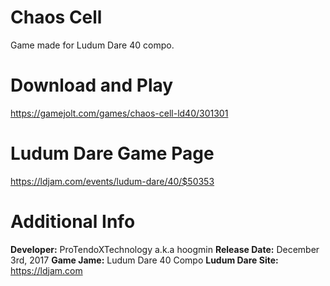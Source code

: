 # Chaos Cell
Game made for Ludum Dare 40 compo.

# Download and Play
https://gamejolt.com/games/chaos-cell-ld40/301301

# Ludum Dare Game Page
https://ldjam.com/events/ludum-dare/40/$50353

# Additional Info
**Developer:** ProTendoXTechnology a.k.a hoogmin
**Release Date:** December 3rd, 2017
**Game Jame:** Ludum Dare 40 Compo
**Ludum Dare Site:** https://ldjam.com
